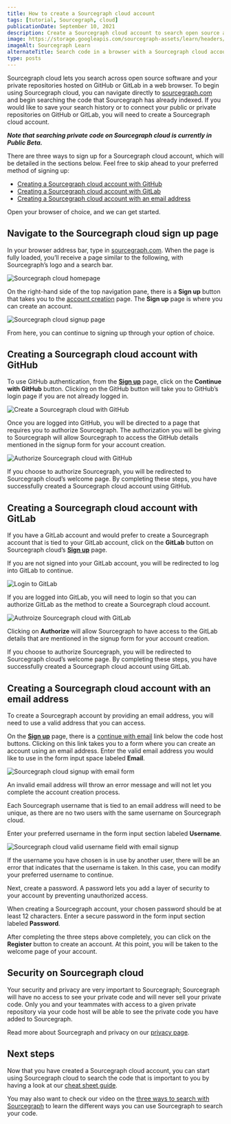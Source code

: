 ```yaml
---
title: How to create a Sourcegraph cloud account
tags: [tutorial, Sourcegraph, cloud]
publicationDate: September 10, 2021
description: Create a Sourcegraph cloud account to search open source and private repos
image: https://storage.googleapis.com/sourcegraph-assets/learn/headers/sourcegraph-learn-03.png
imageAlt: Sourcegraph Learn
alternateTitle: Search code in a browser with a Sourcegraph cloud account
type: posts
---
```


Sourcegraph cloud lets you search across open source software and your private repositories hosted on GitHub or GitLab in a web browser. To begin using Sourcegraph cloud, you can navigate directly to [sourcegraph.com](https://sourcegraph.com) and begin searching the code that Sourcegraph has already indexed. If you would like to save your search history or to connect your public or private repositories on GitHub or GitLab, you will need to create a Sourcegraph cloud account.

**_Note that searching private code on Sourcegraph cloud is currently in Public Beta._**

There are three ways to sign up for a Sourcegraph cloud account, which will be detailed in the sections below. Feel free to skip ahead to your preferred method of signing up:

* [Creating a Sourcegraph cloud account with GitHub](#creating-a-sourcegraph-cloud-account-with-github)
* [Creating a Sourcegraph cloud account with GitLab](#creating-a-sourcegraph-cloud-account-with-gitlab)
* [Creating a Sourcegraph cloud account with an email address](#creating-a-sourcegraph-cloud-account-with-an-email-address)

Open your browser of choice, and we can get started.

## Navigate to the Sourcegraph cloud sign up page

In your browser address bar, type in [sourcegraph.com](https://sourcegraph.com). When the page is fully loaded, you’ll receive a page similar to the following, with Sourcegraph’s logo and a search bar.

![Sourcegraph cloud homepage](https://storage.googleapis.com/sourcegraph-assets/learn/tutorial-images/sourcegraph-cloud-landing.png)

On the right-hand side of the top navigation pane, there is a **Sign up** button that takes you to the [account creation](https://sourcegraph.com/sign-up) page. The **Sign up** page is where you can create an account.

![Sourcegraph cloud signup page](https://storage.googleapis.com/sourcegraph-assets/learn/tutorial-images/sourcegraph-cloud-signup-landing.png)

From here, you can continue to signing up through your option of choice.

## Creating a Sourcegraph cloud account with GitHub

To use GitHub authentication, from the **[Sign up](https://sourcegraph.com/sign-up)** page, click on the **Continue with GitHub** button. Clicking on the GitHub button will take you to GitHub’s login page if you are not already logged in.

![Create a Sourcegraph cloud with GitHub](https://storage.googleapis.com/sourcegraph-assets/learn/tutorial-images/github-login-to-access-sourcegraph.png)

Once you are logged into GitHub, you will be directed to a page that requires you to authorize Sourcegraph. The authorization you will be giving to Sourcegraph will allow Sourcegraph to access the GitHub details mentioned in the signup form for your account creation. 

![Authorize Sourcegraph cloud with GitHub](https://storage.googleapis.com/sourcegraph-assets/learn/tutorial-images/authorise-sourcegraph-on-github.png)

If you choose to authorize Sourcegraph, you will be redirected to Sourcegraph cloud’s welcome page. By completing these steps, you have successfully created a Sourcegraph cloud account using GitHub.

## Creating a Sourcegraph cloud account with GitLab

If you have a GitLab account and would prefer to create a Sourcegraph account that is tied to your GitLab account, click on the **GitLab** button on Sourcegraph cloud’s **[Sign up](https://sourcegraph.com/sign-up)** page.

If you are not signed into your GitLab account, you will be redirected to log into GitLab to continue.

![Login to GitLab](https://storage.googleapis.com/sourcegraph-assets/learn/tutorial-images/gitlab-login.png)

If you are logged into GitLab, you will need to login so that you can authorize GitLab as the method to create a Sourcegraph cloud account.

![Authroize Sourcegraph cloud with GitLab](https://storage.googleapis.com/sourcegraph-assets/learn/tutorial-images/authorize-sourcegraph-on-gitlab.png)

Clicking on **Authorize** will allow Sourcegraph to have access to the GitLab details that are mentioned in the signup form for your account creation.

If you choose to authorize Sourcegraph, you will be redirected to Sourcegraph cloud’s welcome page. By completing these steps, you have successfully created a Sourcegraph cloud account using GitLab.

## Creating a Sourcegraph cloud account with an email address

To create a Sourcegraph account by providing an email address, you will need to use a valid address that you can access. 

On the **[Sign up](https://sourcegraph.com/sign-up)** page, there is a [continue with email](https://sourcegraph.com/sign-up?showEmail=true) link below the code host buttons. Clicking on this link takes you to a form where you can create an account using an email address. Enter the valid email address you would like to use in the form input space labeled **Email**.

![Sourcegraph cloud signup with email form](https://storage.googleapis.com/sourcegraph-assets/learn/tutorial-images/sourcegraph-cloud-signup-email-field.png)

An invalid email address will throw an error message and will not let you complete the account creation process.

Each Sourcegraph username that is tied to an email address will need to be unique, as there are no two users with the same username on Sourcegraph cloud.

Enter your preferred username in the form input section labeled **Username**.

![Sourcegraph cloud valid username field with email signup](https://storage.googleapis.com/sourcegraph-assets/learn/tutorial-images/username-field-sourcegraph-signup-form.png)

If the username you have chosen is in use by another user, there will be an error that indicates that the username is taken. In this case, you can modify your preferred username to continue.

Next, create a password. A password lets you add a layer of security to your account by preventing unauthorized access.

When creating a Sourcegraph account, your chosen password should be at least 12 characters. Enter a secure password in the form input section labeled **Password**.

After completing the three steps above completely, you can click on the **Register** button to create an account. At this point, you will be taken to the welcome page of your account.

## Security on Sourcegraph cloud

Your security and privacy are very important to Sourcegraph; Sourcegraph will have no access to see your private code and will never sell your private code. Only you and your teammates with access to a given private repository via your code host will be able to see the private code you have added to Sourcegraph.

Read more about Sourcegraph and privacy on our [privacy page](https://about.sourcegraph.com/privacy/).

## Next steps

Now that you have created a Sourcegraph cloud account, you can start using Sourcegraph cloud to search the code that is important to you by having a look at our [cheat sheet guide](/how-to-search-code-with-sourcegraph-a-cheat-sheet).

You may also want to check our video on the [three ways to search with Sourcegraph](/three-ways-to-search-code-with-sourcegraph) to learn the different ways you can use Sourcegraph to search your code.

